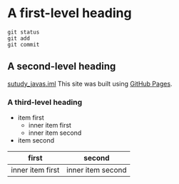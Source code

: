 # A first-level heading
```
git status
git add
git commit
```

## A second-level heading
[sutudy_javas.iml](./sutudy_javas.iml)
This site was built using [GitHub Pages](https://pages.github.com/).
### A third-level heading
- item first
  - inner item first
  - inner item second   
- item second

| first | second |
| -- | -- |
| inner item first | inner item second |
